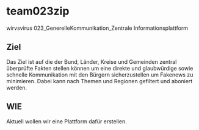 # team023zip
wirvsvirus 023_GenerelleKommunikation_Zentrale Informationsplattform

## Ziel

Das Ziel ist auf die der Bund, Länder, Kreise und Gemeinden zentral überprüfte Fakten stellen können um eine direkte und glaubwürdige sowie schnelle Kommunikation mit den Bürgern sicherzustellen um Fakenews zu minimieren. Dabei kann nach Themen und Regionen gefiltert und aboniert werden.

## WIE

Aktuell wollen wir eine Plattform dafür erstellen.
